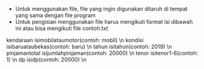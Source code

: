 - Untuk menggunakan file, file yang ingin digunakan ditaruh di tempat yang sama dengan file program
- Untuk pengisian menggunakan file harus mengikuti format isi dibawah ini atau bisa mengikuti file contoh.txt

kendaraan isimobilataumotor(contoh: mobil) \n
kondisi isibaruataubekas(contoh: baru) \n
tahun isitahun(contoh: 2019) \n
pinjamantotal isijumlahpinjaman(contoh: 20000) \n
tenor isitenor1-6(contoh: 1) \n
dp isidp(contoh: 20000) \n
